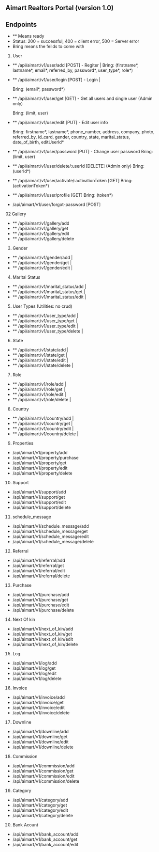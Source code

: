 ## Aimart Realtors Portal (version 1.0)

## Endpoints ##
- ** Means ready
- Status: 200 = successful, 400 = client error, 500 = Server error
- Bring means the feilds to come with

01. User
- ** /api/aimart/v1/user/add [POST]  - Regiter |
   Bring: (firstname*, lastname*, email*, referred_by, password*, user_type*, role*)

- ** /api/aimart/v1/user/login [POST] - Login |
  <p>Bring: (email*, password*)</p>

- ** /api/aimart/v1/user/get [GET] - Get all users and single user (Admin only)
    <p>Bring: (limit, user)</p>

- ** /api/aimart/v1/user/edit [PUT] - Edit user info
   <p> Bring: firstname*, lastname*, phone_number, address, company, photo, referred_by, id_card, gender, country, state, marital_status, date_of_birth, editUserId*</p>

- ** /api/aimart/v1/user/password [PUT] - Change user password
    Bring: (limit, user)

- ** /api/aimart/v1/user/delete/:userId [DELETE] (Admin only)
    Bring: (userId*) 

- ** /api/aimart/v1/user/activate/:activationToken [GET]
    Bring: (activationToken*) 

- ** /api/aimart/v1/user/profile [GET]
     Bring: (token*) 

* /api/aimart/v1/user/forgot-password [POST]


02 Gallery
- ** /api/aimart/v1/gallery/add
- ** /api/aimart/v1/gallery/get
- ** /api/aimart/v1/gallery/edit
- ** /api/aimart/v1/gallery/delete

03. Gender
- ** /api/aimart/v1/gender/add | 
- ** /api/aimart/v1/gender/get | 
- ** /api/aimart/v1/gender/edit | 

04. Marital Status
- ** /api/aimart/v1/marital_status/add | 
- ** /api/aimart/v1/marital_status/get | 
- ** /api/aimart/v1/marital_status/edit | 

05. User Types (Utilities: no crud) 
- ** /api/aimart/v1/user_type/add | 
- ** /api/aimart/v1/user_type/get | 
- ** /api/aimart/v1/user_type/edit | 
- ** /api/aimart/v1/user_type/delete | 

06. State 
- ** /api/aimart/v1/state/add | 
- ** /api/aimart/v1/state/get | 
- ** /api/aimart/v1/state/edit | 
- ** /api/aimart/v1/state/delete | 

07. Role
- ** /api/aimart/v1/role/add | 
- ** /api/aimart/v1/role/get | 
- ** /api/aimart/v1/role/edit | 
- ** /api/aimart/v1/role/delete | 

08. Country
- ** /api/aimart/v1/country/add | 
- ** /api/aimart/v1/country/get | 
- ** /api/aimart/v1/country/edit | 
- ** /api/aimart/v1/country/delete | 

09. Properties
* /api/aimart/v1/property/add
* /api/aimart/v1/property/purchase
* /api/aimart/v1/property/get
* /api/aimart/v1/property/edit
* /api/aimart/v1/property/delete

10. Support 
* /api/aimart/v1/support/add
* /api/aimart/v1/support/get
* /api/aimart/v1/support/edit
* /api/aimart/v1/support/delete

11. schedule_message
* /api/aimart/v1/schedule_message/add
* /api/aimart/v1/schedule_message/get
* /api/aimart/v1/schedule_message/edit
* /api/aimart/v1/schedule_message/delete

12. Referral
* /api/aimart/v1/referral/add
* /api/aimart/v1/referral/get
* /api/aimart/v1/referral/edit
* /api/aimart/v1/referral/delete

13. Purchase
* /api/aimart/v1/purchase/add
* /api/aimart/v1/purchase/get
* /api/aimart/v1/purchase/edit
* /api/aimart/v1/purchase/delete

14. Next Of kin
* /api/aimart/v1/next_of_kin/add
* /api/aimart/v1/next_of_kin/get
* /api/aimart/v1/next_of_kin/edit
* /api/aimart/v1/next_of_kin/delete

15. Log
* /api/aimart/v1/log/add
* /api/aimart/v1/log/get
* /api/aimart/v1/log/edit
* /api/aimart/v1/log/delete

16. Invoice
* /api/aimart/v1/invoice/add
* /api/aimart/v1/invoice/get
* /api/aimart/v1/invoice/edit
* /api/aimart/v1/invoice/delete

17. Downline
* /api/aimart/v1/downline/add
* /api/aimart/v1/downline/get
* /api/aimart/v1/downline/edit
* /api/aimart/v1/downline/delete

18. Commission
* /api/aimart/v1/commission/add
* /api/aimart/v1/commission/get
* /api/aimart/v1/commission/edit
* /api/aimart/v1/commission/delete

19. Category
* /api/aimart/v1/category/add
* /api/aimart/v1/category/get
* /api/aimart/v1/category/edit
* /api/aimart/v1/category/delete

20. Bank Acount
* /api/aimart/v1/bank_account/add
* /api/aimart/v1/bank_account/get
* /api/aimart/v1/bank_account/edit





